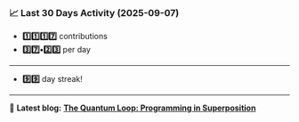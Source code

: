 <!--START_STATS-->
### 📈 Last 30 Days Activity (2025-09-07)  
- **1️⃣1️⃣1️⃣7️⃣** contributions  
- **3️⃣7️⃣•2️⃣3️⃣** per day
---
- **9️⃣9️⃣** day streak!
---
📝 **Latest blog:** [**The Quantum Loop: Programming in Superposition**](https://andriak.com/blog/quantum-loop)
<!--END_STATS-->
